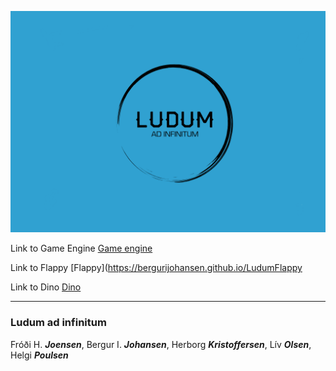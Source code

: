 ![Ludum logo](extra/logo_1.png)

Link to Game Engine [Game engine](https://bergurijohansen.github.io/LudumGameEngine/)

Link to Flappy [Flappy](https://bergurijohansen.github.io/LudumFlappy

Link to Dino [Dino](https://bergurijohansen.github.io/LudumGameDino/)

---

### Ludum **ad infinitum**

Fróði H. **_Joensen_**, Bergur I. **_Johansen_**, Herborg **_Kristoffersen_**, Lív **_Olsen_**, Helgi **_Poulsen_**

